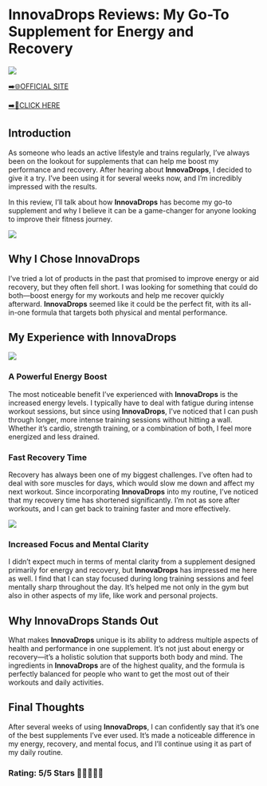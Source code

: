 # **InnovaDrops Reviews**: My Go-To Supplement for Energy and Recovery

[![](https://static.vecteezy.com/system/resources/thumbnails/019/896/014/small/buy-now-gradient-button-with-cart-symbol-buy-now-illustration-png.png)](https://edetoop.top/lander/sugarpreland-1/innovadrops.html) 

[➡️🌐OFFICIAL SITE](https://edetoop.top/lander/sugarpreland-1/innovadrops.html) 

[➡️🔗CLICK HERE](https://edetoop.top/lander/sugarpreland-1/innovadrops.html) 


## Introduction

As someone who leads an active lifestyle and trains regularly, I’ve always been on the lookout for supplements that can help me boost my performance and recovery. After hearing about **InnovaDrops**, I decided to give it a try. I’ve been using it for several weeks now, and I’m incredibly impressed with the results.

In this review, I’ll talk about how **InnovaDrops** has become my go-to supplement and why I believe it can be a game-changer for anyone looking to improve their fitness journey.

[![](https://wallpapers.com/images/hd/red-order-now-button-udg4jcj4arvn8b0n-2.png)](https://edetoop.top/lander/sugarpreland-1/innovadrops.html)  

## Why I Chose **InnovaDrops**

I’ve tried a lot of products in the past that promised to improve energy or aid recovery, but they often fell short. I was looking for something that could do both—boost energy for my workouts and help me recover quickly afterward. **InnovaDrops** seemed like it could be the perfect fit, with its all-in-one formula that targets both physical and mental performance.

## My Experience with **InnovaDrops**

[![](https://static.vecteezy.com/system/resources/thumbnails/019/896/014/small/buy-now-gradient-button-with-cart-symbol-buy-now-illustration-png.png)](https://edetoop.top/lander/sugarpreland-1/innovadrops.html)

### A Powerful Energy Boost

The most noticeable benefit I’ve experienced with **InnovaDrops** is the increased energy levels. I typically have to deal with fatigue during intense workout sessions, but since using **InnovaDrops**, I’ve noticed that I can push through longer, more intense training sessions without hitting a wall. Whether it’s cardio, strength training, or a combination of both, I feel more energized and less drained.

### Fast Recovery Time

Recovery has always been one of my biggest challenges. I’ve often had to deal with sore muscles for days, which would slow me down and affect my next workout. Since incorporating **InnovaDrops** into my routine, I’ve noticed that my recovery time has shortened significantly. I’m not as sore after workouts, and I can get back to training faster and more effectively.

[![](https://wallpapers.com/images/hd/red-order-now-button-udg4jcj4arvn8b0n-2.png)](https://edetoop.top/lander/sugarpreland-1/innovadrops.html)  

### Increased Focus and Mental Clarity

I didn’t expect much in terms of mental clarity from a supplement designed primarily for energy and recovery, but **InnovaDrops** has impressed me here as well. I find that I can stay focused during long training sessions and feel mentally sharp throughout the day. It’s helped me not only in the gym but also in other aspects of my life, like work and personal projects.

## Why **InnovaDrops** Stands Out

What makes **InnovaDrops** unique is its ability to address multiple aspects of health and performance in one supplement. It’s not just about energy or recovery—it’s a holistic solution that supports both body and mind. The ingredients in **InnovaDrops** are of the highest quality, and the formula is perfectly balanced for people who want to get the most out of their workouts and daily activities.

## Final Thoughts

After several weeks of using **InnovaDrops**, I can confidently say that it’s one of the best supplements I’ve ever used. It’s made a noticeable difference in my energy, recovery, and mental focus, and I’ll continue using it as part of my daily routine.

### Rating: 5/5 Stars 🌟🌟🌟🌟🌟
